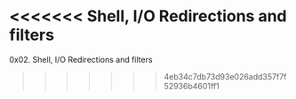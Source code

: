 <<<<<<<
Shell, I/O Redirections and filters
=======
0x02. Shell, I/O Redirections and filters
>>>>>>> 4eb34c7db73d93e026add357f7f52936b4601ff1
